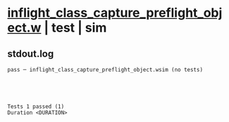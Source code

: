# [inflight_class_capture_preflight_object.w](../../../../../examples/tests/valid/inflight_class_capture_preflight_object.w) | test | sim

## stdout.log
```log
pass ─ inflight_class_capture_preflight_object.wsim (no tests)
 




Tests 1 passed (1) 
Duration <DURATION>

```


